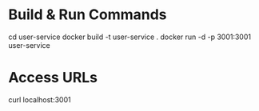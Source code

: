 # Build & Run Commands
cd user-service
docker build -t user-service .
docker run -d -p 3001:3001 user-service


# Access URLs
curl localhost:3001



